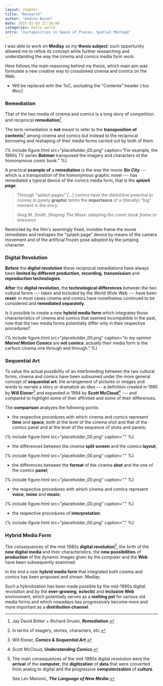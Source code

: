 ```yaml
---
layout: chapter
title: "Research"
author: "Andrea Buran"
date: 2015-02-03 11:16:00
categories: hello world
intro: "Juxtaposition in Space of Pieces, Spatial Montage"
---
```


I was able to work on **Medlay** as my **thesis subject**: such opportunity allowed me to refine its concept while further researching and understanding the way the cinema and comics media form work.

Here follows the main reasoning behind my thesis, which main aim was formulate a new creative way to crossbreed cinema and comics on the Web.

+ Will be replaced with the ToC, excluding the "Contents" header
{:toc #toc}

### Remediation

That of the two media of cinema and comics is a long story of competition and reciprocal **remediation**[^remediation].

The term remediation is **not** meant to refer to the **transposition of contents**[^transposition] among cinema and comics but instead to the reciprocal borrowing and reshaping of their media forms carried out by both of them.

{% include figure.html src="placeholder_00.png" caption="For example, the 1960s TV series ***Batman*** transposed the imagery and characters of the homonymous comic book." %}

A practical **example of** a **remediation** is the way the movie ***Sin City*** --- which is a transposition of the homonymous graphic novel --- has remediated a typical device of the comics media form, that is the ***splash page***.

> Through "splash pages" [...] comics have the distinctive potential to convey in purely **graphic** terms the **importance** of a (literally) "big" moment in the story.
>
> <cite>Greg M. Smith, *Shaping The Maxx: adapting the comic book frame to television*</cite>

Restricted by the <quote>film's seemingly fixed, invisible frame</quote> the movie remediates and reshapes the "splash page" device by means of the camera movement and of the artificial frozen pose adopted by the jumping character.

### Digital Revolution

**Before** the **digital revolution** these reciprocal remediations have always been **limited by different production**, **recording**, **transmission** and **reproduction technologies**.

**After** the **digital revolution**, the **technological differences** between the two cultural forms --- taken and included by the World Wide Web --- have been **reset**: in most cases cinema and comics have nonetheless continued to be considered and **remediated separately**.

Is it possible to create a new **hybrid media form** which integrates those characteristics of cinema and comics that seemed incompatible in the past, now that the two media forms potentially differ only in their respective procedures?

{% include figure.html src="placeholder_00.png" caption="In my opinion ***Marvel Motion Comics*** are **not comics**: actually their media form is the cartoon cinema one through and through." %}

### Sequential Art

To value the actual possibility of an interbreeding between the two cultural forms, cinema and comics have been subsumed under the more general concept of **sequential art**: <quote>the arrangement of pictures or images and words to narrate a story or dramatize an idea</quote> --- a definition created in 1985 by **Will Eisner**[^source-1] and expanded in 1994 by **Scott McCloud**[^source-2] --- and compared to highlight some of their affinities and some of their differences.

The **comparison** analyzes the following points:

+ the respective procedures with which cinema and comics represent **time** and **space**, both at the level of the cinema shot and that of the comics panel and at the level of the sequence of shots and panels;

{% include figure.html src="placeholder_00.png" caption="." %}

+ the differences between the cinema **split screen** and the comics **layout**;

{% include figure.html src="placeholder_00.png" caption="." %}

+ the differences between the **format** of the cinema **shot** and the one of the comics **panel**;

{% include figure.html src="placeholder_00.png" caption="." %}

+ the respective procedures with which cinema and comics represent **voice**, **noise** and **music**;

{% include figure.html src="placeholder_00.png" caption="." %}

+ the respective procedures of **interpretation**.

{% include figure.html src="placeholder_00.png" caption="." %}

### Hybrid Media Form

The consequences of the mid-1980s **digital revolution**[^digital-revolution], the birth of the **new digital media** and their characteristics, the **new possibilities** of **production** of the dynamic images given by the computer and the **Web** have been subsequently examined.

In the end a new **hybrid media form** that integrated both cinema and comics has been proposed and shown: Medlay.

Such a hybridization has been made possible by the mid-1980s digital revolution and by the **ever-growing**, **eclectic** and **inclusive Web** environment, which potentially serves as a **melting pot** for various old media forms and which nowadays has progressively become more and more important as a **distribution channel**.




[^remediation]: Jay David Bolter + Richard Grusin, ***Remediation***.

[^transposition]: In terms of imagery, stories, characters, etc.

[^source-1]: Will Eisner, ***Comics & Sequential Art***.

[^source-2]: Scott McCloud, ***Understanding Comics***.

[^digital-revolution]: The main consequences of the mid-1980s digital revolution were the **arrival** of the **computer**, the **digitization** of **data** that were converted from analog to digital and the progressive **computerization** of **culture**. 

    See Lev Manovic, ***The Language of New Media***.